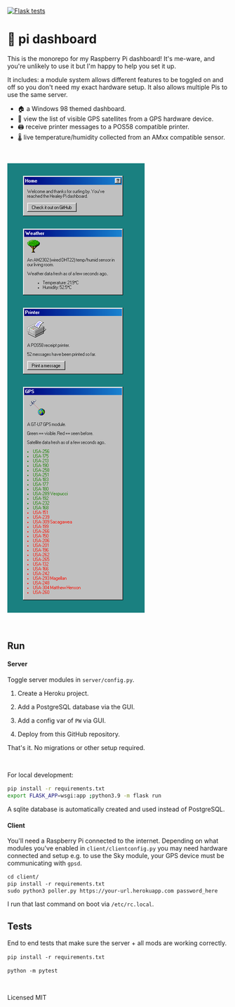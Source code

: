 [![Flask tests](https://github.com/healeycodes/pi/actions/workflows/python-app.yml/badge.svg)](https://github.com/healeycodes/pi/actions/workflows/python-app.yml)

# :pie: pi dashboard

This is the monorepo for my Raspberry Pi dashboard! It's me-ware, and you're unlikely to use it but I'm happy to help you set it up.

It includes: a module system allows different features to be toggled on and off so you don't need my exact hardware setup. It also allows multiple Pis to use the same server.

- :house: a Windows 98 themed dashboard.
- :satellite: view the list of visible GPS satellites from a GPS hardware device.
- :printer: receive printer messages to a POS58 compatible printer.
- :thermometer: live temperature/humidity collected from an AMxx compatible sensor.

<br>

![The dashboard home page with weather, printer, and sky modules enabled.](https://github.com/healeycodes/pi/blob/main/client/preview.png)

<br>

## Run

#### Server

Toggle server modules in `server/config.py`.

1. Create a Heroku project.

2. Add a PostgreSQL database via the GUI.

3. Add a config var of `PW` via GUI.

4. Deploy from this GitHub repository.

That's it. No migrations or other setup required.

<br>

For local development:

```bash
pip install -r requirements.txt
export FLASK_APP=wsgi:app ;python3.9 -m flask run
```

A sqlite database is automatically created and used instead of PostgreSQL.

#### Client

You'll need a Raspberry Pi connected to the internet. Depending on what modules you've enabled in `client/clientconfig.py` you may need hardware connected and setup e.g. to use the Sky module, your GPS device must be communicating with `gpsd`.

```
cd client/
pip install -r requirements.txt
sudo python3 poller.py https://your-url.herokuapp.com password_here 
```

I run that last command on boot via `/etc/rc.local`.

## Tests

End to end tests that make sure the server + all mods are working correctly.

`pip install -r requirements.txt`

`python -m pytest`


<br>

Licensed MIT
